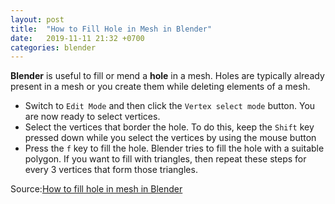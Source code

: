 ```yaml
---
layout: post
title:  "How to Fill Hole in Mesh in Blender"
date:   2019-11-11 21:32 +0700
categories: blender
---
```

**Blender** is useful to fill or mend a **hole** in a mesh. Holes are typically already present in a mesh or you create them while deleting elements of a mesh.

- Switch to `Edit Mode` and then click the `Vertex select mode` button. You are now ready to select vertices.
- Select the vertices that border the hole. To do this, keep the `Shift` key pressed down while you select the vertices by using the mouse button
- Press the `f` key to fill the hole. Blender tries to fill the hole with a suitable polygon. If you want to fill with triangles, then repeat these steps for every 3 vertices that form those triangles.

Source:[How to fill hole in mesh in Blender](https://codeyarns.com/2013/10/22/how-to-fill-hole-in-mesh-in-blender/)